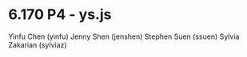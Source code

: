# 6.170 P4 - ys.js
Yinfu Chen (yinfu)
Jenny Shen (jenshen)
Stephen Suen (ssuen)
Sylvia Zakarian (sylviaz)

